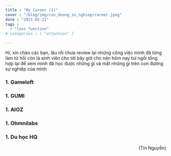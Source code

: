 ```yaml
---
title : "My Career (1)"
cover : "/blog/img/con_duong_su_nghiep/career.jpeg"
date : "2021-02-21"
tags : 
  - "loss function"
# categories : [ "attention" ]

---
```


Hi, xin chào các bạn, lâu rồi chưa review lại những công việc mình đã từng làm từ hồi còn là sinh viên cho tới bây giờ cho nên hôm nay tui ngồi tổng hợp lại để xem mình đã học được những gì và mất những gì trên con đường sự nghiệp của mình<br/>


### 1. Gameloft

### 1. GUMI

### 1. AIOZ

### 1. Ohmnilabs

### 1. Du học HQ



<div style="text-align: right"> (Tín Nguyễn) </div>
